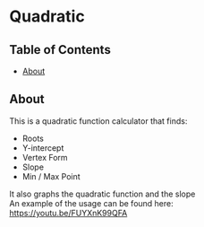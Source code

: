 # Quadratic

## Table of Contents
+ [About](#about)

## About <a name = "about"></a>
<p>
  This is a quadratic function calculator that finds:
  <ul>
    <li>Roots</li>
    <li>Y-intercept
    <li>Vertex Form</li>
    <li>Slope</li>
    <li>Min / Max Point</li>
  </ul>
  
  It also graphs the quadratic function and the slope
  <br>
  An example of the usage can be found here:
   https://youtu.be/FUYXnK99QFA
  <br>
